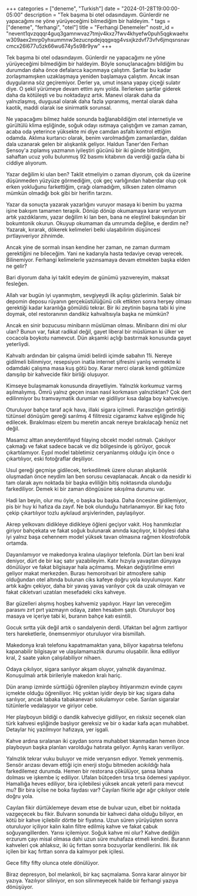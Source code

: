 +++
categories = ["deneme", "Turkish"]
date = "2024-01-28T19:00:00-05:00"
description = "Tek başıma bi otel odasındayım. Günlerdir ne yapacağımı ne yöne yürüyeceğimi bilmediğim bir haldeyim. "
tags = ["deneme", "ferhangi", "otel"]
title = "Ferhangi Denemeler"
nostr_id = "nevent1qvzqqqr4guq3gamnwvaz7tmjv4kxz7fwv4khyefw0puh5qgkwaehxw309aex2mrp0yhxummnw3ezucnpdejqqgxqg4vsxjkzdvf73vfv6jmqsnsnavcmcx26l677u5zk66wu674y5s98r9yw"
+++

Tek başıma bi otel odasındayım. Günlerdir ne yapacağımı ne yöne yürüyeceğimi bilmediğim bir haldeyim. Böyle sonuçlanacağını bildiğim bu durumdan daha önce defalarca kaçınmaya çalıştım. 
Şartlar bu kadar zorlaşmamışken uzaklaşmaya yeniden başlamaya çalıştım. Ancak insan duygularına söz geçiremiyor. Derler ya, umut insana yapay çiçeği sulatır diye. 
O şekil yürümeye devam ettim aynı yolda. İlerlerken şartlar giderek daha da kötüleşti ve bu noktadayız artık. Manevi olarak daha da yalnızlaşmış, duygusal olarak daha fazla yıpranmış,
mental olarak daha kaotik, maddi olarak ise sinirmatik sorunsal. 

Ne yapacağımı bilmez halde sonunda bağlanabildiğim otel internetiyle ve gürültülü klima eşliğinde, soğuk odayı ısıtmaya çalıştığım ve zaman zaman, acaba oda yeterince yüksekte mi diye 
camdan asfaltı kontrol ettiğim odamda. Aklıma kurtarıcı olarak, benim varolmadığım zamanlardan, daldan dala uzanarak gelen bir alışkanlık geliyor. Haldun Taner'den Ferhan Şensoy'a zıplamış
yazmanın iyileştiri gücünü bir iki günde bitirdiğim, sahaftan ucuz yollu bulunmuş 92 basımı kitabının da verdiği gazla daha bi ciddiye alıyorum. 

Yazar değilim ki ulan ben? Taklit etmeliyim o zaman diyorum, çok da üzerine düşünmeden yüzyüze görmediğim, çok geç varlığından haberdar olup çok erken yokluğunu farkettiğim, çırağı olamadığım, silksen zaten
olmamın mümkün olmadığı bok gibi bir herifin tarzını. 

Yazar da sonuçta yazarak yazarlığını vuruyor masaya ki benim bu yazma işine bakışım tamamen terapik. 
Dönüp dönüp okumamaya karar veriyorum artık yazdıklarımı, yazar değilim ki lan ben, bana ne eleştirel bakışından bir bokumtonik okurun. 
Okuyup okumaman da umrumda değilse, e derdim ne? Yazarak, kırarak, dökerek kelimeleri belki ulaşabilirim düşüncesi pırtlayıveriyor zihnimde. 

Ancak yine de sormalı insan kendine her zaman, ne zaman durmam gerektiğini ne bileceğim. Yani ne kadarıyla hasta tedaviye cevap verecek. Bilinemiyor. Ferhangi kelimelerle yazınsamaya devam etmekten başka elden ne gelir?

Bari diyorum daha iyi taklit edeyim de günümü yazıvereyim, maksat fesleğen. 

Allah var bugün iyi uyanmıştım, sevgiyeydi ilk açılışı gözlerimin. Salak bir depomin deposu rüyanın gerçeküstülüğünü cılk ettikten sonra herşey olması gerektiği kadar karanlığa gömüldü tekrar. Bir iki zeytinin başına tabi ki yine doymak,
otel restoranının dandikiz kahvaltısıyla başka ne mümkün?

Ancak en sinir bozucusu minibarın müslüman olması. Minibarın dini mi olur ulan? Bunun var, fakat radikal değil, gayet liberal bir müslüman ki ülker ve cocacola boykotu namevcut. 
Dün akşamki açlığı bastırmak konusunda gayet yeterliydi. 

Kahvaltı ardından bir çalışma ümidi belirdi içimde sabahın 11i. Nereye gidilmeli bilinmiyor, resepsiyon inatla internet şifresini yanlış vermekte ki odamdaki çalışma masa kuş götü boy. 
Karar merci olarak kendi götümüze danışılıp bir kahvecide fikir birliği oluşuyor. 

Kimseye bulaşmamak konusunda dirayetliyim. Yalnızlık korkumuz varmış aşılmalıymış. Ömrü yalnız geçen insan nasıl korkmasın yalnızlıktan? Çok dert edilinmiyor bu tramvaymatik durumlar ve gidiliyor kısa dalga boy kahveciye. 

Oturuluyor bahçe taraf açık hava, illaki sigara içilmeli. Parasızlığın getirdiği tütünsel dönüşüm gereği sarılmış 4 filitresiz cigaramız kahve eşliğinde hiç edilecek. Bırakılması elzem bu meretin ancak nereye bırakılacağı henüz net değil. 

Masamız alttan aneydentifayıd fılaying obcekt model ısıtmalı. Çakılıyor çakmağı ve fakat sadece bacak ve diz bölgesinde iş görüyor, gocuk çıkartılamıyor. Eypıl model tabletimiz ceryanlanmış olduğu için önce o çıkartılıyor, eski fotoğraflar deşiliyor. 


Usul gereği geçmişe gidilecek, terkedilmek üzere olunan alışkanlık oluşmadan önce neydim lan ben sorusu cevaplanacak. Ancak o da nesidir ki tam olarak aynı noktada bir başka evliliğin bitiş noktasında olunduğu farkediliyor. Demek ki bir zaman döngüsüne sıkışılma durumu var. 

Hadi lan beyin, olur mu öyle, o başka bu başka. Daha öncesine gidilemiyor, pis bir huy ki hafıza da zayıf. Ne bok olunduğu hatırlanamıyor. Bir kaç foto çekip çıkartılıyor tozlu aykılaud arşivlerinden, paylaşılıyor. 

Akrep yelkovanı didikleye didikleye öğleni geçiyor vakit. Hoş hanımkızlar giriyor bahçekata ve fakat soğuk bulunarak anında kaçılıyor, ki böylesi daha iyi yalnız başa cehennem model yüksek tavan olmasına rağmen klostrofobik ortamda. 

Dayanılamıyor ve makedonya kralına ulaşılıyor telefonla. Dürt lan beni kral deniyor, dürt de bir kaç satır yazabileyim. Katır hızıyla yavaştan dünyaya dönülüyor ve fakat bilgisayar hala açılmamış. Mekan değiştirilme emri geliyor makat merkezden. 
Burası hemoroitvari bir atmosfere sahip olduğundan otel altında bulunan ciks kafeye doğru yola koyulunuyor. Katır artık kağnı çekiyor, daha bir yavaş yavaş varılıyor çok da uzak olmayan ve fakat cikletvari uzatılan mesefadeki ciks kahveye. 

Bar güzelleri alışmış hoşbeş kahvemiz yapılıyor. Hayır lan vereceğim parasını zırt pırt yazmayın odaya, zaten hesabım şaştı. Oturuluyor boş masaya ve içeriye tabi ki, buranın bahçe katı esintili. 

Gocuk sırtta yük değil artık o sandalyenin derdi. Ufaktan bel ağrım zartlıyor ters hareketlerle, önemsenmiyor oturuluyor vira bismillah. 

Makedonya kralı telefonu kapatmamaktan yana, biliyor kapatırsa telefonu kapanabilir bilgisayar ve ulaşılamamazlık durumu oluşabilir. İkna ediliyor kral, 2 saate yakın çalışılabiliyor nihaen. 

Odaya çıkılıyor, sigara sarılıyor akşam oluyor, yalnızlık dayanılmaz. Konuşulmalı artık birileriyle makedon kralı hariç. 

Dün aranıp izmirde sürttüğü öğrenilen playboy ihtiyarımızın evinde çayını içmekte olduğu öğreniliyor. Hiç yoktan iyidir deyip bir kaç sigara daha sarılıyor, ancak tabaka tabakanevari sokulamıyor cebe. Sarılan sigaralar tütünlerle vedalaşıyor ve giriyor cebe. 

Her playboyun bildiği o dandik kahveciye gidiliyor, en risksiz seçenek olan türk kahvesi eşliğinde başlıyor gereksiz ve bir o kadar kafa açan muhabbet. Detaylar hiç yazılmıyor hafızaya, yer işgali. 

Kahve ardına sıralanan iki çaydan sonra muhabbet tıkanmadan hemen önce playboyun başka planları varolduğu hatırata geliyor. Ayrılış kararı veriliyor. 

Yalnızlık tekrar vuku buluyor ve mide veryansın ediyor. Yemek yenmemiş. Sensör arızası devam ettiği için enerji stoğu bitmeden acıkıldığı hala farkedilemez durumda. Hemen bir restorana çökülüyor, şansa lahana dolması ve işkembe iç ediliyor. 
Ufalan bütçeden tırsa tırsa ödemesi yapılıyor. Hamallığa heves ediliyor, bira içilebilesi yüksek ancak yeterli para mevcut mu? Bir bira içilse ne boka faydası var? Cayılan fikirle ağır ağır çıkılıyor otele doğru yola. 

Cayılan fikir dürtüklemeye devam etse de bulvar uzun, elbet bir noktada vazgeçecek bu fikir. Bulvarın sonunda bir kahveci daha olduğu biliyor, en kötü bir kahve içilebilir dörtte bir fiyatına. Uzun süren yürüyüşten sonra oturuluyor içiliyor kalın kalın
filtre edilmiş kahve ve fakat çabuk soğuyangillerden. Yarısı içilemiyor. Soğuk kahve mi olur? Kahve dediğin erzurum çayı misal olmasa dahi uzun süre muhafaza etmeli kendini. Buranın kahveleri çok ahlaksız, iki üç fırttan sonra bozuyorlar kendilerini. 
Ilık ılık içilen bir kaç fırttan sonra da kalmıyor pek içilesi. 

Gece fifty fifty olunca otele dönülüyor. 

Biraz depresyon, bol melankoli, bir kaç saçmalama. Sonra karar alınıyor bir yazıya. Yazılıyor siliniyor, en son silinmeyecek halde bir ferhangi yazıya dönüşüyor.
